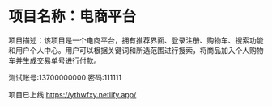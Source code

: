 # 项目名称：电商平台

项目描述：该项目是一个电商平台，拥有推荐界面、登录注册、购物车、搜索功能和用户个人中心。用户可以根据关键词和所选范围进行搜索，将商品加入个人购物车并生成交易单号进行付款。

测试账号:13700000000
密码:111111

项目已上线:https://ythwfxy.netlify.app/
